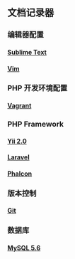 ## 文档记录器

### 编辑器配置

#### [Sublime Text](./src/editor/sublime.md)
#### [Vim](./src/editor/vim.md)

### PHP 开发环境配置

#### [Vagrant](./src/php/environment.md)

### PHP Framework

#### [Yii 2.0](./src/php/framework/yii/README.md)
#### [Laravel](./src/php/framework/laravel.md)
#### [Phalcon](./src/php/framework/phalcon.md)

### 版本控制

#### [Git](./src/vcs/git.md)

### 数据库

#### [MySQL 5.6](./src/mysql/README.md)